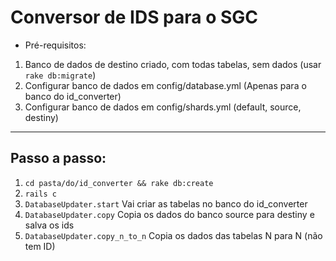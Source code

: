 Conversor de IDS para o SGC
====
* Pré-requisitos:

1. Banco de dados de destino criado, com todas tabelas, sem dados (usar `rake db:migrate`)
2. Configurar banco de dados em config/database.yml (Apenas para o banco do id_converter)
3. Configurar banco de dados em config/shards.yml (default, source, destiny)

***

Passo a passo:
---------------------
1. `cd pasta/do/id_converter && rake db:create`
2. `rails c`
3. `DatabaseUpdater.start` Vai criar as tabelas no banco do id_converter
4. `DatabaseUpdater.copy` Copia os dados do banco source para destiny e salva os ids 
4. `DatabaseUpdater.copy_n_to_n` Copia os dados das tabelas N para N (não tem ID) 
